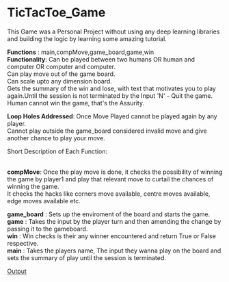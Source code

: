 # TicTacToe_Game

This Game was a Personal Project without using any deep learning libraries and building the logic by learning some amazing tutorial.

<b>Functions</b> : main,compMove,game_board,game,win</br>
<b>Functionality</b>: Can be played between two humans OR human and computer OR computer and computer.</br>
               Can play move out of the game board.</br>
               Can scale upto any dimension board.</br>
               Gets the summary of the win and lose, with text that motivates you to play again.Until the session is not terminated by the  Input 'N' - Quit the game.</br>
               Human cannot win the game, that's the Assurity.</br>
              
<b>Loop Holes Addressed</b>: Once Move Played cannot be played again by any player.</br>
                      Cannot play outside the game_board considered invalid move and give another chance to play your move.</br>


Short Description of Each Function:</br></br>

<b>compMove</b>: Once the play move is done, it checks the possibility of winning the game by player1 and play that relevant move to curtail the chances of winning the game.</br>
It checks the hacks like corners move available, centre moves available, edge moves available etc.</br>

<b>game_board</b> : Sets up the enviroment of the board and starts the game.</br>
<b>game</b> : Takes the input by the player turn and then amending the change by passing it to the gameboard.</br>
<b>win</b> : Win checks is their any winner encountered and return True or False respective.</br>
<b>main</b> : Takes the players name, The input they wanna play on the board and sets the summary of play until the session is terminated.

<a href="C:/Users/Darshan/Music/raman_kannan/TicTacToe.html">Output</a>



